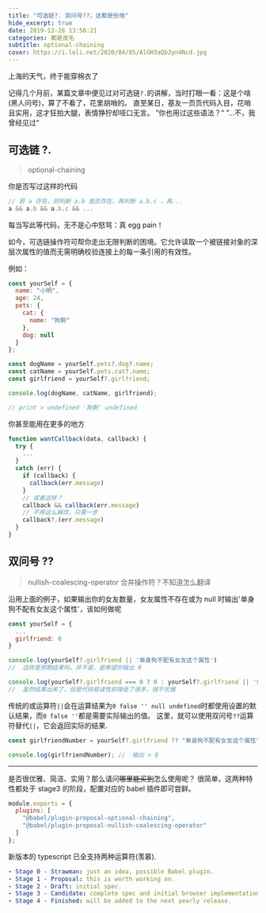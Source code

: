 ```yaml
---
title: "可选链?. 双问号??，这都是些啥"
hide_excerpt: true
date: 2019-12-28 13:58:21
categories: 都是皮毛
subtitle: optional-chaining
cover: https://i.loli.net/2020/04/05/AlGH3aQbJyn4Ncd.jpg
---
```


上海的天气，终于能穿棉衣了

<!-- more -->

记得几个月前，某篇文章中便见过对可选链`?.`的讲解，当时打眼一看：这是个啥(黑人问号)，算了不看了，花里胡哨的。
直至某日，基友一页页代码入目，花哨且实用，这才狂拍大腿，表情狰狞却哑口无言。
”你也用过这些语法？“
”...不，我曾经见过“

## 可选链 ?.

> optional-chaining

你是否写过这样的代码

```js
// 若 a 存在，则判断 a.b 是否存在，再判断 a.b.c ，再...
a && a.b && a.b.c && ...
```

每当写此等代码，无不是心中怒骂：真 egg pain！

如今，可选链操作符可帮你走出无限判断的困境。它允许读取一个被链接对象的深层次属性的值而无需明确校验连接上的每一条引用的有效性。

例如：

```js
const yourSelf = {
  name: "小明",
  age: 24,
  pets: {
    cat: {
      name: "狗剩"
    },
    dog: null
  }
};

const dogName = yourSelf.pets?.dog?.name;
const catName = yourSelf.pets.cat?.name;
const girlfriend = yourSelf?.girlfriend;

console.log(dogName, catName, girlfriend);

// print > undefined '狗剩' undefined
```

你甚至能用在更多的地方

```js
function wantCallback(data, callback) {
  try {
    ...
  }
  catch (err) {
    if (callback) {
      callback(err.message)
    }
    // 或者这样？
    callback && callback(err.message)
    // 不用这么麻烦，只需一步
    callback?.(err.message)
  }
}
```

## 双问号 ??

> nullish-coalescing-operator 合并操作符？不知道怎么翻译

沿用上面的例子，如果输出你的女友数量，女友属性不存在或为 null 时输出'单身狗不配有女友这个属性'，该如何做呢

```js
const yourSelf = {
  ...
  girlfriend: 0
}

console.log(yourSelf?.girlfriend || '单身狗不配有女友这个属性')
//  这样是预期结果吗，并不是，是希望你输出 0

console.log(yourSelf?.girlfriend === 0 ? 0 : yourSelf?.girlfriend || '单身狗不配有女友这个属性')
//  虽然结果出来了，但是代码易读性却降低了很多，很不优雅

```

传统的或运算符`||`会在运算结果为`0 false '' null undefined`时都使用设置的默认结果，而`0 false ''`都是需要实际输出的值。
这里，就可以使用双问号`??`运算符替代`||`，它会返回实际的结果.

```js
const girlfriendNumber = yourSelf?.girlfriend ?? "单身狗不配有女友这个属性";

console.log(girlfriendNumber); //  输出 > 0
```

---

是否很优雅、简洁、实用？那么请问<s>哪里能买到</s>怎么使用呢？
很简单，这两种特性都处于 stage3 的阶段，配置对应的 babel 插件即可尝鲜。

```js
module.exports = {
  plugins: [
    "@babel/plugin-proposal-optional-chaining",
    "@babel/plugin-proposal-nullish-coalescing-operator"
  ]
};
```

新版本的 typescript 已全支持两种运算符(羡慕).

```yml
- Stage 0 - Strawman: just an idea, possible Babel plugin.
- Stage 1 - Proposal: this is worth working on.
- Stage 2 - Draft: initial spec.
- Stage 3 - Candidate: complete spec and initial browser implementations.
- Stage 4 - Finished: will be added to the next yearly release.
```
